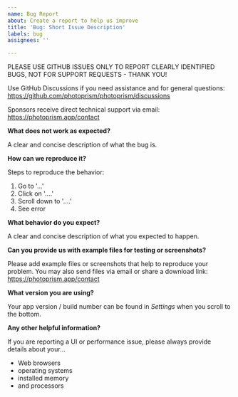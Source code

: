 ```yaml
---
name: Bug Report
about: Create a report to help us improve
title: 'Bug: Short Issue Description'
labels: bug
assignees: ''

---
```


PLEASE USE GITHUB ISSUES ONLY TO REPORT CLEARLY IDENTIFIED BUGS,
NOT FOR SUPPORT REQUESTS - THANK YOU!

Use GitHub Discussions if you need assistance and for general questions:  
https://github.com/photoprism/photoprism/discussions

Sponsors receive direct technical support via email:
https://photoprism.app/contact

**What does not work as expected?**

A clear and concise description of what the bug is.

**How can we reproduce it?**

Steps to reproduce the behavior:

1. Go to '...'
2. Click on '....'
3. Scroll down to '....'
4. See error

**What behavior do you expect?**

A clear and concise description of what you expected to happen.

**Can you provide us with example files for testing or screenshots?**

Please add example files or screenshots that help to reproduce your problem.
You may also send files via email or share a download link:
https://photoprism.app/contact

**What version you are using?**

Your app version / build number can be found in *Settings* when you scroll to the bottom.

**Any other helpful information?**

If you are reporting a UI or performance issue, please always provide details about your...

- Web browsers
- operating systems
- installed memory
- and processors